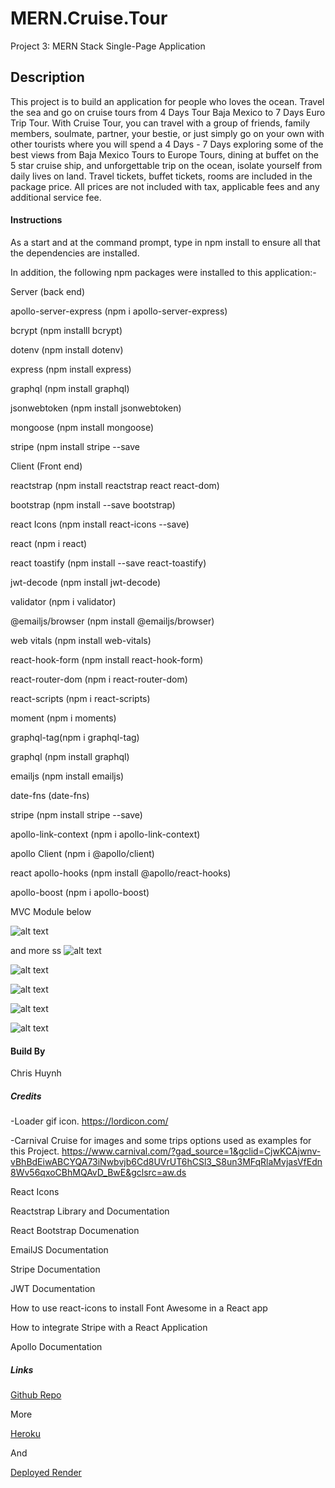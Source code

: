 # MERN.Cruise.Tour
Project 3: MERN Stack Single-Page Application

## Description
This project is to build an application for people who loves the ocean. Travel the sea and go on cruise tours from 4 Days Tour Baja Mexico to 7 Days Euro Trip Tour. With Cruise Tour, you can travel with a group of friends, family members, soulmate, partner, your bestie, or just simply go on your own with other tourists where you will spend a 4 Days - 7 Days exploring some of the best views from Baja Mexico Tours to Europe Tours, dining at buffet on the 5 star cruise ship, and unforgettable trip on the ocean, isolate yourself from daily lives on land.  Travel tickets, buffet tickets, rooms are included in the package price.  All prices are not included with tax, applicable fees and any additional service fee.

#### Instructions
As a start and at the command prompt, type in npm install to ensure all that the dependencies are installed.

In addition, the following npm packages were installed to this application:-

Server (back end)

<p>apollo-server-express (npm i apollo-server-express)</p>
<p>bcrypt (npm installl bcrypt)</p>
<p>dotenv (npm install dotenv)</p>
<p>express (npm install express)</p>
<p>graphql (npm install graphql)</p>
<p>jsonwebtoken (npm install jsonwebtoken)</p>
<p>mongoose (npm install mongoose)</p>
<p>stripe (npm install stripe --save</p>



Client (Front end)

<p>reactstrap (npm install reactstrap react react-dom)</p>
<p>bootstrap (npm install --save bootstrap) </p>
<p>react Icons (npm install react-icons --save)</p>
<p>react (npm i react)</p>
<p>react toastify (npm install --save react-toastify)</p>
<p>jwt-decode (npm install jwt-decode)</p>
<p>validator (npm i validator)</p>
<p>@emailjs/browser (npm install @emailjs/browser)</p>
<p>web vitals (npm install web-vitals)</p>
<p>react-hook-form (npm install react-hook-form)</p>
<p>react-router-dom (npm i react-router-dom)</p>
<p>react-scripts (npm i react-scripts)</p>
<p>moment (npm i moments)</p>
<p>graphql-tag(npm i graphql-tag)</p>
<p>graphql (npm install graphql)</p>
<p>emailjs (npm install emailjs)</p>
<p>date-fns (date-fns)</p>
<p>stripe (npm install stripe --save)</p>
<p>apollo-link-context (npm i apollo-link-context)</p>
<p>apollo Client (npm i @apollo/client)</p>
<p>react apollo-hooks (npm install @apollo/react-hooks)</p>
<p>apollo-boost (npm i apollo-boost)</p>




<p>MVC Module below</p>

![alt text](mvcpattern.png)

and more ss
![alt text](client/public/images/homepage.png)

![alt text](client/public/images/packagespage.png)

![alt text](client/public/images/solopackage.png)


![alt text](family4.png)

![alt text](family7.png)


#### Build By
Chris Huynh


##### Credits
-Loader gif icon.
https://lordicon.com/

-Carnival Cruise for images and some trips options used as examples for this Project.
https://www.carnival.com/?gad_source=1&gclid=CjwKCAjwnv-vBhBdEiwABCYQA73iNwbvjb6Cd8UVrUT6hCSl3_S8un3MFqRlaMvjasVfEdn8Wv56qxoCBhMQAvD_BwE&gclsrc=aw.ds 
    
<p>React Icons</p>
<p>Reactstrap Library and Documentation</p>
<p>React Bootstrap Documenation</p>
<p>EmailJS Documentation</p>
<p>Stripe Documentation</p>
<p>JWT Documentation</p>
<p>How to use react-icons to install Font Awesome in a React app</p> 
<p>How to integrate Stripe with a React Application</p>
<p>Apollo Documentation</p>



##### Links
<a href="https://github.com/ceewizz/MERN.Cruise.Tour/blob/main/README.md"> Github Repo </a>

<p>More</p>

<a href="https://mern-cruise-tour-01efbbed0b66.herokuapp.com/>">Heroku</a>
<p> And </p>
<a href="https://mern-cruise-tour.onrender.com">Deployed Render</a>
